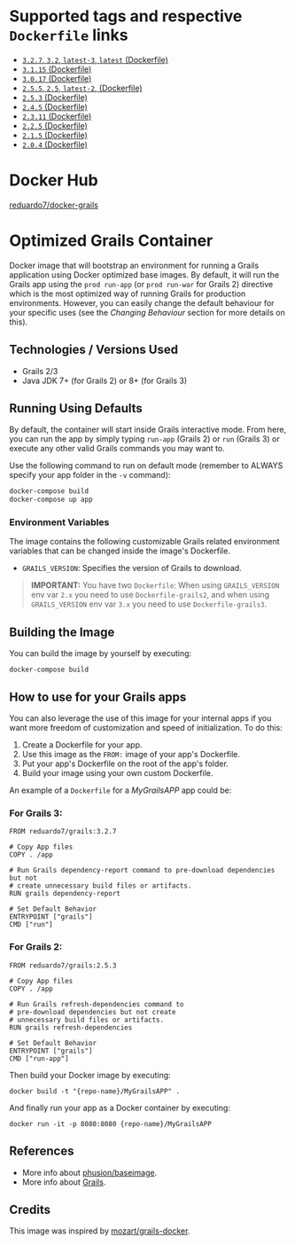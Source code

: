 Supported tags and respective `Dockerfile` links
================================================

* [`3.2.7`, `3.2`, `latest-3`, `latest` (Dockerfile)](https://github.com/reduardo7/docker-grails/blob/master/Dockerfile-grails3)
* [`3.1.15` (Dockerfile)](https://github.com/reduardo7/docker-grails/blob/3.1.15/Dockerfile-grails2)
* [`3.0.17` (Dockerfile)](https://github.com/reduardo7/docker-grails/blob/3.0.17/Dockerfile-grails2)
* [`2.5.5`, `2.5`, `latest-2`, (Dockerfile)](https://github.com/reduardo7/docker-grails/blob/master/Dockerfile-grails2)
* [`2.5.3` (Dockerfile)](https://github.com/reduardo7/docker-grails/blob/2.5.3/Dockerfile-grails2)
* [`2.4.5` (Dockerfile)](https://github.com/reduardo7/docker-grails/blob/2.4.5/Dockerfile-grails2)
* [`2.3.11` (Dockerfile)](https://github.com/reduardo7/docker-grails/blob/2.3.11/Dockerfile-grails2)
* [`2.2.5` (Dockerfile)](https://github.com/reduardo7/docker-grails/blob/2.2.5/Dockerfile-grails2)
* [`2.1.5` (Dockerfile)](https://github.com/reduardo7/docker-grails/blob/2.1.5/Dockerfile-grails2)
* [`2.0.4` (Dockerfile)](https://github.com/reduardo7/docker-grails/blob/2.0.4/Dockerfile-grails2)

Docker Hub
==========

[reduardo7/docker-grails](https://hub.docker.com/r/reduardo7/docker-grails)

# Optimized Grails Container #

Docker image that will bootstrap an environment for running a Grails application using Docker optimized base images. By default, it will run the Grails app using the `prod run-app` (or `prod run-war` for Grails 2) directive which is the most optimized way of running Grails for production environments. However, you can easily change the default behaviour for your specific uses (see the _Changing Behaviour_ section for more details on this).

## Technologies / Versions Used

- Grails 2/3
- Java JDK 7+ (for Grails 2) or 8+ (for Grails 3)

## Running Using Defaults

By default, the container will start inside Grails interactive mode. From here, you can run the app by simply typing `run-app` (Grails 2) or `run` (Grails 3) or execute any other valid Grails commands you may want to.

Use the following command to run on default mode (remember to ALWAYS specify your app folder in the `-v` command):

```bash
docker-compose build
docker-compose up app
```

### Environment Variables 

The image contains the following customizable Grails related environment variables that can be changed inside the image's Dockerfile.

 - `GRAILS_VERSION`: Specifies the version of Grails to download.

> **IMPORTANT:** You have two `Dockerfile`: When using `GRAILS_VERSION` env var `2.x` you need to use `Dockerfile-grails2`, and when using `GRAILS_VERSION` env var `3.x` you need to use `Dockerfile-grails3`.

## Building the Image

You can build the image by yourself by executing:

`docker-compose build`

## How to use for your Grails apps 

You can also leverage the use of this image for your internal apps if you want more freedom of customization and speed of initialization. To do this: 

 1. Create a Dockerfile for your app.
 2. Use this image as the `FROM:` image of your app's Dockerfile.
 3. Put your app's Dockerfile on the root of the app's folder.
 4. Build your image using your own custom Dockerfile.

An example of a `Dockerfile` for a _MyGrailsAPP_ app could be:

### For Grails 3:
```
FROM reduardo7/grails:3.2.7

# Copy App files
COPY . /app

# Run Grails dependency-report command to pre-download dependencies but not 
# create unnecessary build files or artifacts.
RUN grails dependency-report

# Set Default Behavior
ENTRYPOINT ["grails"]
CMD ["run"]
```

### For Grails 2:
```
FROM reduardo7/grails:2.5.3

# Copy App files
COPY . /app

# Run Grails refresh-dependencies command to 
# pre-download dependencies but not create
# unnecessary build files or artifacts.
RUN grails refresh-dependencies

# Set Default Behavior
ENTRYPOINT ["grails"]
CMD ["run-app"]
```

Then build your Docker image by executing:

`docker build -t "{repo-name}/MyGrailsAPP" .`

And finally run your app as a Docker container by executing:

`docker run -it -p 8080:8080 {repo-name}/MyGrailsAPP`

## References

 - More info about [phusion/baseimage](https://github.com/phusion/baseimage-docker).
 - More info about [Grails](https://grails.org/).

## Credits ##

This image was inspired by [mozart/grails-docker](https://github.com/mozart-analytics/grails-docker).
